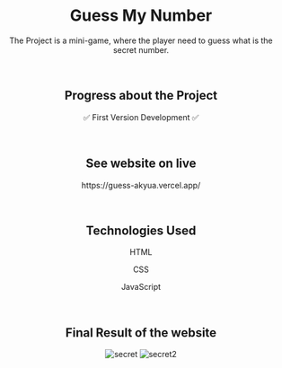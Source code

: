 <h1 align="center"> Guess My Number </h1>

<p align="center"> The Project is a mini-game, where the player need to guess what is the secret number. </p>

<br>

<h2 align="center"> Progress about the Project </h2>
<p align="center"> ✅ First Version Development ✅ </p>

<br>

<h2 align="center"> See website on live </h2>
<p align="center"> https://guess-akyua.vercel.app/ </p>

<br>

<h2 align="center"> Technologies Used </h2>

<p align="center"> HTML </p>
<p align="center"> CSS </p>
<p align="center"> JavaScript </p>

<br>

<h2 align="center"> Final Result of the website </h2>

<div align="center">

![secret](https://user-images.githubusercontent.com/75745796/227959289-2cfe7980-e488-457a-9c84-578ad664714f.png)
![secret2](https://user-images.githubusercontent.com/75745796/227959298-a42d79ac-5520-46bd-9e25-75bf13868aef.png)

</div>
